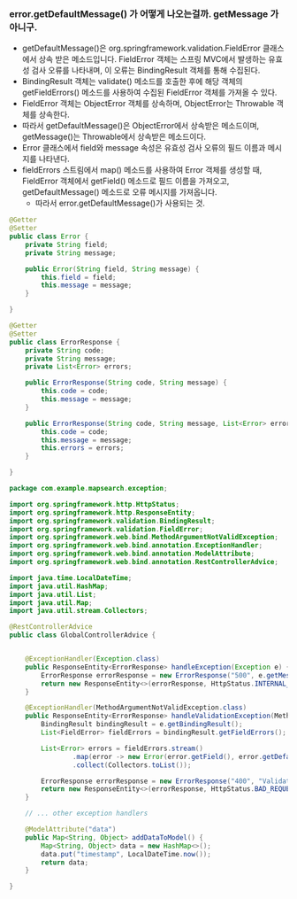 ### error.getDefaultMessage() 가 어떻게 나오는걸까. getMessage 가 아니구.

- getDefaultMessage()은 org.springframework.validation.FieldError 클래스에서 상속 받은 메소드입니다. FieldError 객체는 스프링 MVC에서 발생하는 유효성 검사 오류를 나타내며, 이 오류는 BindingResult 객체를 통해 수집된다.
- BindingResult 객체는 validate() 메소드를 호출한 후에 해당 객체의 getFieldErrors() 메소드를 사용하여 수집된 FieldError 객체를 가져올 수 있다.
- FieldError 객체는 ObjectError 객체를 상속하며, ObjectError는 Throwable 객체를 상속한다.
- 따라서 getDefaultMessage()은 ObjectError에서 상속받은 메소드이며, getMessage()는 Throwable에서 상속받은 메소드이다.
- Error 클래스에서 field와 message 속성은 유효성 검사 오류의 필드 이름과 메시지를 나타낸다.
- fieldErrors 스트림에서 map() 메소드를 사용하여 Error 객체를 생성할 때, FieldError 객체에서 getField() 메소드로 필드 이름을 가져오고, getDefaultMessage() 메소드로 오류 메시지를 가져옵니다.
  - 따라서 error.getDefaultMessage()가 사용되는 것.

```java
@Getter
@Setter
public class Error {
    private String field;
    private String message;

    public Error(String field, String message) {
        this.field = field;
        this.message = message;
    }

}
```

```java
@Getter
@Setter
public class ErrorResponse {
    private String code;
    private String message;
    private List<Error> errors;

    public ErrorResponse(String code, String message) {
        this.code = code;
        this.message = message;
    }

    public ErrorResponse(String code, String message, List<Error> errors) {
        this.code = code;
        this.message = message;
        this.errors = errors;
    }

}
```


```java
package com.example.mapsearch.exception;

import org.springframework.http.HttpStatus;
import org.springframework.http.ResponseEntity;
import org.springframework.validation.BindingResult;
import org.springframework.validation.FieldError;
import org.springframework.web.bind.MethodArgumentNotValidException;
import org.springframework.web.bind.annotation.ExceptionHandler;
import org.springframework.web.bind.annotation.ModelAttribute;
import org.springframework.web.bind.annotation.RestControllerAdvice;

import java.time.LocalDateTime;
import java.util.HashMap;
import java.util.List;
import java.util.Map;
import java.util.stream.Collectors;

@RestControllerAdvice
public class GlobalControllerAdvice {


    @ExceptionHandler(Exception.class)
    public ResponseEntity<ErrorResponse> handleException(Exception e) {
        ErrorResponse errorResponse = new ErrorResponse("500", e.getMessage());
        return new ResponseEntity<>(errorResponse, HttpStatus.INTERNAL_SERVER_ERROR);
    }

    @ExceptionHandler(MethodArgumentNotValidException.class)
    public ResponseEntity<ErrorResponse> handleValidationException(MethodArgumentNotValidException e) {
        BindingResult bindingResult = e.getBindingResult();
        List<FieldError> fieldErrors = bindingResult.getFieldErrors();

        List<Error> errors = fieldErrors.stream()
                .map(error -> new Error(error.getField(), error.getDefaultMessage()))
                .collect(Collectors.toList());

        ErrorResponse errorResponse = new ErrorResponse("400", "Validation error", errors);
        return new ResponseEntity<>(errorResponse, HttpStatus.BAD_REQUEST);
    }

    // ... other exception handlers

    @ModelAttribute("data")
    public Map<String, Object> addDataToModel() {
        Map<String, Object> data = new HashMap<>();
        data.put("timestamp", LocalDateTime.now());
        return data;
    }

}
```